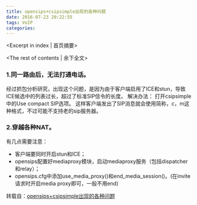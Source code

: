 ```yaml
---
title: opensips+csipsimple出现的各种问题
date: 2016-07-23 20:22:55
tags: VoIP
categories:
---
```

<Excerpt in index | 首页摘要> 
<!-- more -->
<The rest of contents | 余下全文>

### 1.同一路由后，无法打通电话。
经过抓包分析研究，出现这个问题，是因为由于客户端启用了ICE和stun，导致ICE候选中的列表过长，超过了标准SIP信令的长度。
解决办法：
打开csipsimple中的Use compact SIP选项。
这样客户端发出了SIP消息就会使用简称，c，m这种格式，不过可能不支持老的sip服务器。

### 2.穿越各种NAT。
有几点需要注意：

- 客户端要同时开启stun和ICE；
- opensips配置好mediaproxy模块，启动mediaproxy服务（包括dispatcher和relay）；
- opensips.cfg中添加use_media_proxy()和end_media_session()。(在invite请求时开启media proxy即可，一般不用end)

转载自：[opensips+csipsimple出现的各种问题](http://blog.csdn.net/zaker139/article/details/24311887)
